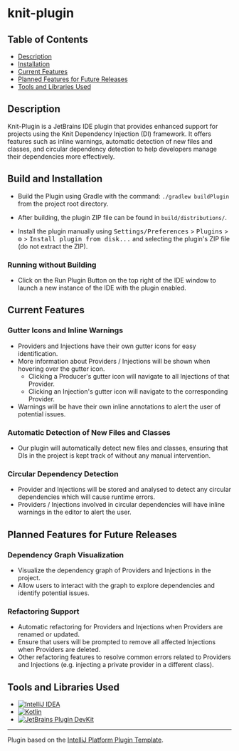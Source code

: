 # knit-plugin

## Table of Contents
- [Description](#description)
- [Installation](#build-and-installation)
- [Current Features](#current-features)
- [Planned Features for Future Releases](#planned-features-for-future-releases)
- [Tools and Libraries Used](#tools-and-libraries-used)

## Description
Knit-Plugin is a JetBrains IDE plugin that provides enhanced support for projects using the Knit Dependency Injection (DI) framework. It offers features such as inline warnings, automatic detection of new files and classes, and circular dependency detection to help developers manage their dependencies more effectively.

## Build and Installation

- Build the Plugin using Gradle with the command: `./gradlew buildPlugin` from the project root directory.
- After building, the plugin ZIP file can be found in `build/distributions/`.

- Install the plugin manually using
  <kbd>Settings/Preferences</kbd> > <kbd>Plugins</kbd> > <kbd>⚙️</kbd> > <kbd>Install plugin from disk...</kbd> and selecting the plugin's ZIP file (do not extract the ZIP).

### Running without Building

- Click on the Run Plugin Button on the top right of the IDE window to launch a new instance of the IDE with the plugin enabled.


## Current Features

### Gutter Icons and Inline Warnings
- Providers and Injections have their own gutter icons for easy identification.
- More information about Providers / Injections will be shown when hovering over the gutter icon.
  - Clicking a Producer's gutter icon will navigate to all Injections of that Provider.
  - Clicking an Injection's gutter icon will navigate to the corresponding Provider.
- Warnings will be have their own inline annotations to alert the user of potential issues.

### Automatic Detection of New Files and Classes
- Our plugin will automatically detect new files and classes, ensuring that DIs in the project is kept track of without any manual intervention.

### Circular Dependency Detection
- Provider and Injections will be stored and analysed to detect any circular dependencies which will cause runtime errors. 
- Providers / Injections involved in circular dependencies will have inline warnings in the editor to alert the user.

## Planned Features for Future Releases

### Dependency Graph Visualization
- Visualize the dependency graph of Providers and Injections in the project.
- Allow users to interact with the graph to explore dependencies and identify potential issues.

### Refactoring Support
- Automatic refactoring for Providers and Injections when Providers are renamed or updated.
- Ensure that users will be prompted to remove all affected Injections when Providers are deleted.
- Other refactoring features to resolve common errors related to Providers and Injections (e.g. injecting a private provider in a different class).


## Tools and Libraries Used
- [![IntelliJ IDEA][intellij-logo]][intellij-url]
- [![Kotlin][kotlin-logo]][kotlin-url]
- [![JetBrains Plugin DevKit][devkit-logo]][devkit-url]


[intellij-logo]: https://img.shields.io/badge/IntelliJIDEA-000000.svg?style=for-the-badge&logo=intellij-idea&logoColor=white
[intellij-url]: https://www.jetbrains.com/idea/

[kotlin-logo]: https://img.shields.io/badge/Kotlin-0095D5.svg?style=for-the-badge&logo=kotlin&logoColor=white
[kotlin-url]: https://kotlinlang.org/

[devkit-logo]: https://img.shields.io/badge/JetBrains%20Plugin%20DevKit-000000.svg?style=for-the-badge&logo=jetbrains&logoColor=white
[devkit-url]: https://plugins.jetbrains.com/docs/intellij/plugin-development.html

---

Plugin based on the [IntelliJ Platform Plugin Template][template].

[template]: https://github.com/JetBrains/intellij-platform-plugin-template
[docs:plugin-description]: https://plugins.jetbrains.com/docs/intellij/plugin-user-experience.html#plugin-description-and-presentation
